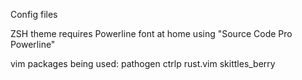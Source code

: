 Config files


ZSH theme requires Powerline font
    at home using "Source Code Pro Powerline"


vim packages being used:
    pathogen
    ctrlp
    rust.vim
    skittles_berry

